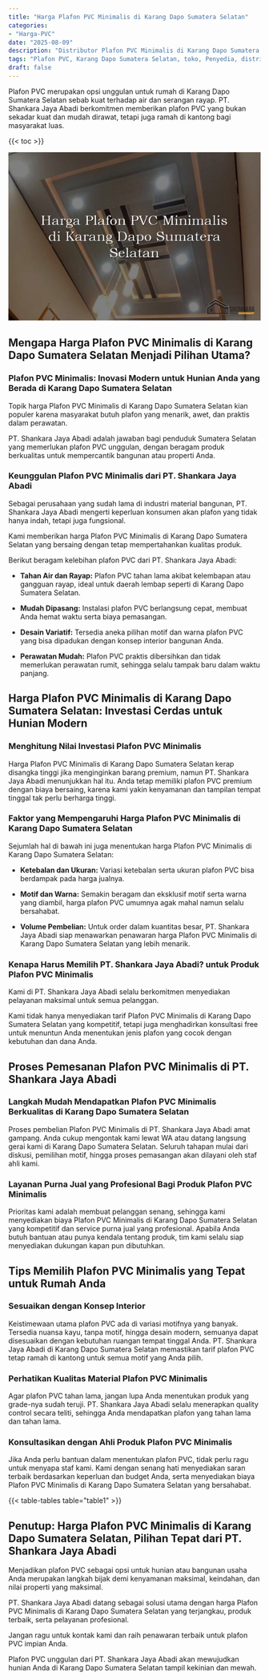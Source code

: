 ```yaml
---
title: "Harga Plafon PVC Minimalis di Karang Dapo Sumatera Selatan"
categories: 
- "Harga-PVC"
date: "2025-08-09"
description: "Distributor Plafon PVC Minimalis di Karang Dapo Sumatera Selatan untuk hunian, office, serta gerai. Produk unggulan, variasi motif, warna modern, dengan servis pemasangan dikerjakan oleh tim ahli dan kepastian resmi!|Servis distribusi Plafon PVC Minimalis di Karang Dapo Sumatera Selatan bagi kebutuhan tempat tinggal, perkantoran, atau ritel, dengan produk berkualitas dan pemasangan oleh tim berpengalaman dan jaminan resmi.|Solusi Plafon PVC Minimalis di Karang Dapo Sumatera Selatan yang terpercaya untuk hunian, kantor, dan gerai, dengan panel unggulan dan instalasi ditangani oleh tim profesional serta jaminan resmi.|Distribusi Plafon PVC Minimalis di Karang Dapo Sumatera Selatan untuk rumah, office, serta gerai, dengan material berkualitas dan pemasangan oleh tim berpengalaman, dilengkapi dengan garansi resmi.}"
tags: "Plafon PVC, Karang Dapo Sumatera Selatan, toko, Penyedia, distributor"
draft: false
---
```


Plafon PVC merupakan opsi unggulan untuk rumah di Karang Dapo Sumatera Selatan sebab kuat terhadap air dan serangan rayap. PT. Shankara Jaya Abadi berkomitmen memberikan plafon PVC yang bukan sekadar kuat dan mudah dirawat, tetapi juga ramah di kantong bagi masyarakat luas.

{{< toc >}}

![Harga Plafon PVC Minimalis di Karang Dapo Sumatera Selatan](/images/Harga-PVC/Harga-Plafon-PVC-Minimalis-di-Karang-Dapo-Sumatera-Selatan.png)


## Mengapa Harga Plafon PVC Minimalis di Karang Dapo Sumatera Selatan Menjadi Pilihan Utama?

### Plafon PVC Minimalis: Inovasi Modern untuk Hunian Anda yang Berada di Karang Dapo Sumatera Selatan

Topik harga Plafon PVC Minimalis di Karang Dapo Sumatera Selatan kian populer karena masyarakat butuh plafon yang menarik, awet, dan praktis dalam perawatan.

PT. Shankara Jaya Abadi adalah jawaban bagi penduduk Sumatera Selatan yang memerlukan plafon PVC unggulan, dengan beragam produk berkualitas untuk mempercantik bangunan atau properti Anda.

### Keunggulan Plafon PVC Minimalis dari PT. Shankara Jaya Abadi

Sebagai perusahaan yang sudah lama di industri material bangunan, PT. Shankara Jaya Abadi mengerti keperluan konsumen akan plafon yang tidak hanya indah, tetapi juga fungsional.

Kami memberikan harga Plafon PVC Minimalis di Karang Dapo Sumatera Selatan yang bersaing dengan tetap mempertahankan kualitas produk.

Berikut beragam kelebihan plafon PVC dari PT. Shankara Jaya Abadi:

- **Tahan Air dan Rayap:** Plafon PVC tahan lama akibat kelembapan atau gangguan rayap, ideal untuk daerah lembap seperti di Karang Dapo Sumatera Selatan.

- **Mudah Dipasang:** Instalasi plafon PVC berlangsung cepat, membuat Anda hemat waktu serta biaya pemasangan.

- **Desain Variatif:** Tersedia aneka pilihan motif dan warna plafon PVC yang bisa dipadukan dengan konsep interior bangunan Anda.

- **Perawatan Mudah:** Plafon PVC praktis dibersihkan dan tidak memerlukan perawatan rumit, sehingga selalu tampak baru dalam waktu panjang.

## Harga Plafon PVC Minimalis di Karang Dapo Sumatera Selatan: Investasi Cerdas untuk Hunian Modern

### Menghitung Nilai Investasi Plafon PVC Minimalis

Harga Plafon PVC Minimalis di Karang Dapo Sumatera Selatan kerap disangka tinggi jika menginginkan barang premium, namun PT. Shankara Jaya Abadi menunjukkan hal itu. Anda tetap memiliki plafon PVC premium dengan biaya bersaing, karena kami yakin kenyamanan dan tampilan tempat tinggal tak perlu berharga tinggi.

### Faktor yang Mempengaruhi Harga Plafon PVC Minimalis di Karang Dapo Sumatera Selatan

Sejumlah hal di bawah ini juga menentukan harga Plafon PVC Minimalis di Karang Dapo Sumatera Selatan:

- **Ketebalan dan Ukuran:** Variasi ketebalan serta ukuran plafon PVC bisa berdampak pada harga jualnya.

- **Motif dan Warna:** Semakin beragam dan eksklusif motif serta warna yang diambil, harga plafon PVC umumnya agak mahal namun selalu bersahabat.

- **Volume Pembelian:** Untuk order dalam kuantitas besar, PT. Shankara Jaya Abadi siap menawarkan penawaran harga Plafon PVC Minimalis di Karang Dapo Sumatera Selatan yang lebih menarik.

### Kenapa Harus Memilih PT. Shankara Jaya Abadi? untuk Produk Plafon PVC Minimalis

Kami di PT. Shankara Jaya Abadi selalu berkomitmen menyediakan pelayanan maksimal untuk semua pelanggan.

Kami tidak hanya menyediakan tarif Plafon PVC Minimalis di Karang Dapo Sumatera Selatan yang kompetitif, tetapi juga menghadirkan konsultasi free untuk menuntun Anda menentukan jenis plafon yang cocok dengan kebutuhan dan dana Anda.

## Proses Pemesanan Plafon PVC Minimalis di PT. Shankara Jaya Abadi

### Langkah Mudah Mendapatkan Plafon PVC Minimalis Berkualitas di Karang Dapo Sumatera Selatan

Proses pembelian Plafon PVC Minimalis di PT. Shankara Jaya Abadi amat gampang. Anda cukup mengontak kami lewat WA atau datang langsung gerai kami di Karang Dapo Sumatera Selatan. Seluruh tahapan mulai dari diskusi, pemilihan motif, hingga proses pemasangan akan dilayani oleh staf ahli kami.

### Layanan Purna Jual yang Profesional Bagi Produk Plafon PVC Minimalis

Prioritas kami adalah membuat pelanggan senang, sehingga kami menyediakan biaya Plafon PVC Minimalis di Karang Dapo Sumatera Selatan yang kompetitif dan service purna jual yang profesional. Apabila Anda butuh bantuan atau punya kendala tentang produk, tim kami selalu siap menyediakan dukungan kapan pun dibutuhkan.

## Tips Memilih Plafon PVC Minimalis yang Tepat untuk Rumah Anda

### Sesuaikan dengan Konsep Interior

Keistimewaan utama plafon PVC ada di variasi motifnya yang banyak. Tersedia nuansa kayu, tanpa motif, hingga desain modern, semuanya dapat disesuaikan dengan kebutuhan ruangan tempat tinggal Anda. PT. Shankara Jaya Abadi di Karang Dapo Sumatera Selatan memastikan tarif plafon PVC tetap ramah di kantong untuk semua motif yang Anda pilih.

### Perhatikan Kualitas Material Plafon PVC Minimalis

Agar plafon PVC tahan lama, jangan lupa Anda menentukan produk yang grade-nya sudah teruji. PT. Shankara Jaya Abadi selalu menerapkan quality control secara teliti, sehingga Anda mendapatkan plafon yang tahan lama dan tahan lama.

### Konsultasikan dengan Ahli Produk Plafon PVC Minimalis

Jika Anda perlu bantuan dalam menentukan plafon PVC, tidak perlu ragu untuk menyapa staf kami. Kami dengan senang hati menyediakan saran terbaik berdasarkan keperluan dan budget Anda, serta menyediakan biaya Plafon PVC Minimalis di Karang Dapo Sumatera Selatan yang bersahabat.

{{< table-tables table="table1" >}}

## Penutup: Harga Plafon PVC Minimalis di Karang Dapo Sumatera Selatan, Pilihan Tepat dari PT. Shankara Jaya Abadi

Menjadikan plafon PVC sebagai opsi untuk hunian atau bangunan usaha Anda merupakan langkah bijak demi kenyamanan maksimal, keindahan, dan nilai properti yang maksimal.

PT. Shankara Jaya Abadi datang sebagai solusi utama dengan harga Plafon PVC Minimalis di Karang Dapo Sumatera Selatan yang terjangkau, produk terbaik, serta pelayanan profesional.

Jangan ragu untuk kontak kami dan raih penawaran terbaik untuk plafon PVC impian Anda.

Plafon PVC unggulan dari PT. Shankara Jaya Abadi akan mewujudkan hunian Anda di Karang Dapo Sumatera Selatan tampil kekinian dan mewah.